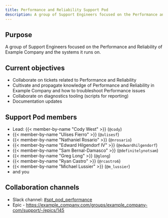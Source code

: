 ```yaml
---
title: Performance and Reliability Support Pod
description: A group of Support Engineers focused on the Performance and Reliability of Example Company and the systems it runs on.
---
```


## Purpose

A group of Support Engineers focused on the Performance and Reliability of
Example Company and the systems it runs on.

## Current objectives

- Collaborate on tickets related to Performance and Reliability
- Cultivate and propagate knowledge of Performance and Reliability in Example Company
and how to troubleshoot Performance issues
- Collaborate on diagnostics tooling (scripts for reporting)
- Documentation updates

## Support Pod members

- Lead: {{< member-by-name "Cody West" >}} (`@cody`)
- {{< member-by-name "Ulises Fierro" >}} (`@ulisesf`)
- {{< member-by-name "Nathaniel Rosario" >}} (`@nrosario`)
- {{< member-by-name "Edward Hilgendorf IV" >}} (`@edwardhilgendorf`)
- {{< member-by-name "Sam Bernal-Damasco" >}} (`@definitelynotsam`)
- {{< member-by-name "Greg Long" >}} (`@glong`)
- {{< member-by-name "Ryan Castro" >}} (`@rcastro6`)
- {{< member-by-name "Michael Lussier" >}} (`@m_lussier`)
- and you

## Collaboration channels

- Slack channel: [#spt_pod_performance](https://example_company.slack.com/archives/C04DP058MT2)
- Epic - https://example_company.com/groups/example_company-com/support/-/epics/145
